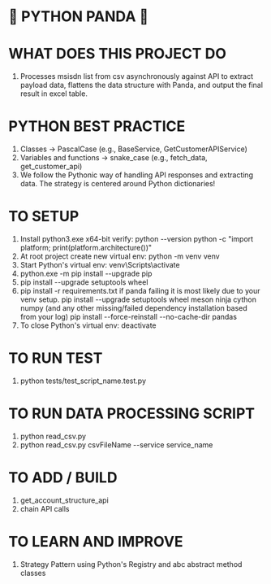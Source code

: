# 🐍 PYTHON PANDA 🐼

# WHAT DOES THIS PROJECT DO
1) Processes msisdn list from csv asynchronously against API to extract payload data, flattens the data structure with Panda, and output the final result in excel table.

# PYTHON BEST PRACTICE
1) Classes → PascalCase (e.g., BaseService, GetCustomerAPIService)
2) Variables and functions → snake_case (e.g., fetch_data, get_customer_api)
3) We follow the Pythonic way of handling API responses and extracting data. The strategy is centered around Python dictionaries!

# TO SETUP
1) Install python3.exe x64-bit
 verify:
 python --version
 python -c "import platform; print(platform.architecture())" 
2) At root project create new virtual env: python -m venv venv 
3) Start Python's virtual env: venv\Scripts\activate
4) python.exe -m pip install --upgrade pip
5) pip install --upgrade setuptools wheel
6) pip install -r requirements.txt
 if panda failing it is most likely due to your venv setup.
 pip install --upgrade setuptools wheel meson ninja cython numpy (and any other missing/failed dependency installation based from your log)
 pip install --force-reinstall --no-cache-dir pandas
7) To close Python's virtual env: deactivate

# TO RUN TEST
1) python tests/test_script_name.test.py

# TO RUN DATA PROCESSING SCRIPT
1) python read_csv.py
2) python read_csv.py csvFileName --service service_name

# TO ADD / BUILD 
1) get_account_structure_api 
2) chain API calls

# TO LEARN AND IMPROVE
1) Strategy Pattern using Python's Registry and abc abstract method classes